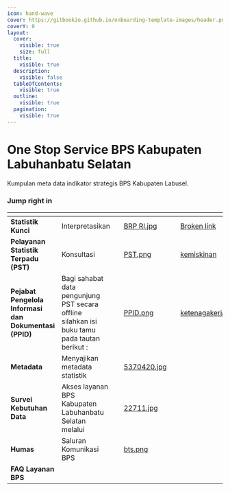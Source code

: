 ```yaml
---
icon: hand-wave
cover: https://gitbookio.github.io/onboarding-template-images/header.png
coverY: 0
layout:
  cover:
    visible: true
    size: full
  title:
    visible: true
  description:
    visible: false
  tableOfContents:
    visible: true
  outline:
    visible: true
  pagination:
    visible: true
---
```


# One Stop Service BPS Kabupaten Labuhanbatu Selatan

Kumpulan meta data indikator strategis BPS Kabupaten Labusel.



### Jump right in

<table data-view="cards"><thead><tr><th></th><th></th><th></th><th data-hidden data-card-cover data-type="files"></th><th data-hidden></th><th data-hidden data-card-target data-type="content-ref"></th></tr></thead><tbody><tr><td><strong>Statistik Kunci</strong></td><td>Interpretasikan</td><td></td><td><a href=".gitbook/assets/BRP RI.jpg">BRP RI.jpg</a></td><td></td><td><a href="broken-reference">Broken link</a></td></tr><tr><td><strong>Pelayanan Statistik Terpadu (PST)</strong></td><td>Konsultasi</td><td></td><td><a href=".gitbook/assets/PST.png">PST.png</a></td><td></td><td><a href="statisik-kunci/kemiskinan/">kemiskinan</a></td></tr><tr><td><strong>Pejabat Pengelola Informasi dan Dokumentasi (PPID)</strong></td><td>Bagi sahabat data pengunjung PST secara offline silahkan isi buku tamu pada tautan berikut :</td><td></td><td><a href=".gitbook/assets/PPID.png">PPID.png</a></td><td></td><td><a href="statisik-kunci/ketenagakerjaan/">ketenagakerjaan</a></td></tr><tr><td><strong>Metadata</strong></td><td>Menyajikan metadata statistik</td><td></td><td><a href=".gitbook/assets/5370420.jpg">5370420.jpg</a></td><td></td><td></td></tr><tr><td><strong>Survei Kebutuhan Data</strong></td><td>Akses layanan BPS Kabupaten Labuhanbatu Selatan melalui </td><td></td><td><a href=".gitbook/assets/22711.jpg">22711.jpg</a></td><td></td><td></td></tr><tr><td><strong>Humas</strong></td><td>Saluran Komunikasi BPS </td><td></td><td><a href=".gitbook/assets/bts.png">bts.png</a></td><td></td><td></td></tr><tr><td><strong>FAQ Layanan BPS</strong></td><td></td><td></td><td></td><td></td><td></td></tr></tbody></table>
